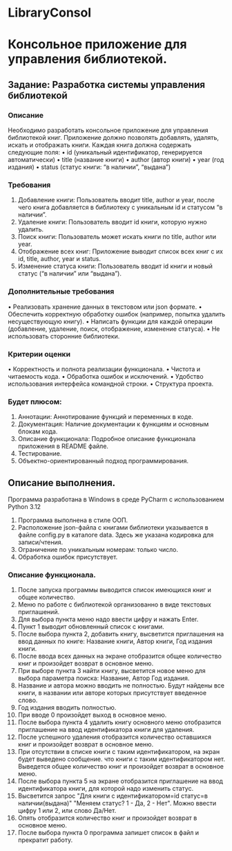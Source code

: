 # LibraryConsol
# Консольное приложение для управления библиотекой.

## Задание: Разработка системы управления библиотекой

### Описание
Необходимо разработать консольное приложение для управления библиотекой книг. 
Приложение должно позволять добавлять, удалять, искать и отображать книги. 
Каждая книга должна содержать следующие поля:
 • id (уникальный идентификатор, генерируется автоматически)
 • title (название книги)
 • author (автор книги)
 • year (год издания)
 • status (статус книги: “в наличии”, “выдана”)

### Требования
 1. Добавление книги: Пользователь вводит title, author и year, после чего 
книга добавляется в библиотеку с уникальным id и статусом “в наличии”.
 2. Удаление книги: Пользователь вводит id книги, которую нужно удалить.
 3. Поиск книги: Пользователь может искать книги по title, author или year.
 4. Отображение всех книг: Приложение выводит список всех книг с их id, 
title, author, year и status.
 5. Изменение статуса книги: Пользователь вводит id книги и новый статус 
(“в наличии” или “выдана”).

### Дополнительные требования
 • Реализовать хранение данных в текстовом или json формате.
 • Обеспечить корректную обработку ошибок (например, попытка удалить 
 несуществующую книгу).
 • Написать функции для каждой операции (добавление, удаление, поиск, 
 отображение, изменение статуса).
 • Не использовать сторонние библиотеки.

### Критерии оценки
 • Корректность и полнота реализации функционала.
 • Чистота и читаемость кода.
 • Обработка ошибок и исключений.
 • Удобство использования интерфейса командной строки.
 • Структура проекта.

### Будет плюсом:
1. Аннотации: Аннотирование функций и переменных в коде.
2. Документация: Наличие документации к функциям и основным блокам кода.
3. Описание функционала: Подробное описание функционала приложения в 
README файле.
4. Тестирование.
5. Объектно-ориентированный подход программирования.

## Описание выполнения.
Программа разработана в Windows в среде PyCharm с использованием Python 3.12

1. Программа выполнена в стиле ООП.
2. Расположение json-файла с книгами библиотеки указывается в файле config.py в 
каталоге data. Здесь же указана кодировка для записи/чтения.
3. Ограничение по уникальным номерам: только число.
4. Обработка ошибок присутствует.

### Описание функционала.
1. После запуска программы выводится список имеющихся книг и общее количество.
2. Меню по работе с библиотекой организованно в виде текстовых приглашений. 
3. Для выбора пункта меню надо ввести цифру и нажать Enter.
4. Пункт 1 выводит обновленный список с книгами.
5. После выбора пункта 2, добавить книгу, высветится приглашения на ввод данных
по книге: Название книги, Автор книги, Год издания книги.
6. После ввода всех данных на экране отобразится общее количество книг и 
произойдет возврат в основное меню.
7. При выборе пункта 3 найти книгу, высветится новое меню для выбора
параметра поиска: Название, Автор Год издания.
8. Название и автора можно вводить не полностью. Будут найдены все книги, 
в названии или авторе которых присутствует введенное слово.
9. Год издания вводить полностью.
10. При вводе 0 произойдет выход в основное меню.
11. После выбора пункта 4 удалить книгу основного меню отобразится приглашение 
на ввод идентификатора книги для удаления.
12. После успешного удаления отобразится количество оставшихся книг и 
произойдет возврат в основное меню.
13. При отсутствии в списке книги с таким идентификатором, на экран будет 
выведено сообщение. что книги с таким идентификатором нет. Выведется общее 
количество книг и произойдет возврат в основное меню.
14. После выбора пункта 5 на экране отобразится приглашение на ввод 
идентификатора книги, для которой надо изменить статус.
15. Высветится запрос "Для книги с идентификатором=id статус=в наличии(выдана)"
"Меняем статус? 1 - Да, 2 - Нет". Можно ввести цифру 1 или 2, или слово Да/Нет.
16. Опять отобразится количество книг и произойдет возврат в основное меню.
17. После выбора пункта 0 программа запишет список в файл и прекратит работу.
